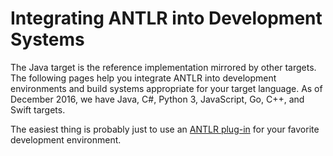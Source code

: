 # Integrating ANTLR into Development Systems

The Java target is the reference implementation mirrored by other targets. The following pages help you integrate ANTLR into development environments and build systems appropriate for your target language.  As of December 2016, we have Java, C#, Python 3, JavaScript, Go, C++, and Swift targets.

The easiest thing is probably just to use an [ANTLR plug-in](http://www.antlr.org/tools.html) for your favorite development environment.
